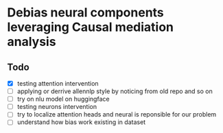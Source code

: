 # Debias neural components leveraging Causal mediation analysis


## Todo
- [x] testing attention intervention
- [ ] applying or derrive allennlp style by noticing from old repo and so on
- [ ] try on nlu model on huggingface
- [ ] testing neurons intervention
- [ ] try to localize attention heads and neural is reponsible for our problem
- [ ] understand how bias work existing in dataset
